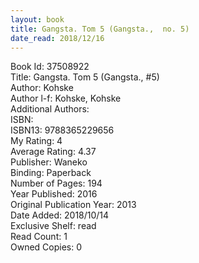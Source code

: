 ```yaml
---
layout: book
title: Gangsta. Tom 5 (Gangsta.,  no. 5)
date_read: 2018/12/16
---
```


Book Id: 37508922<br />
Title: Gangsta. Tom 5 (Gangsta., #5)<br />
Author: Kohske<br />
Author l-f: Kohske, Kohske<br />
Additional Authors: <br />
ISBN: <br />
ISBN13: 9788365229656<br />
My Rating: 4<br />
Average Rating: 4.37<br />
Publisher: Waneko<br />
Binding: Paperback<br />
Number of Pages: 194<br />
Year Published: 2016<br />
Original Publication Year: 2013<br />
Date Added: 2018/10/14<br />
Exclusive Shelf: read<br />
Read Count: 1<br />
Owned Copies: 0<br />

